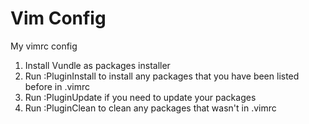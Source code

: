 Vim Config
==========
My vimrc config

1. Install Vundle as packages installer
2. Run :PluginInstall to install any packages that you have been listed before in .vimrc
3. Run :PluginUpdate if you need to update your packages
4. Run :PluginClean to clean any packages that wasn't in .vimrc
